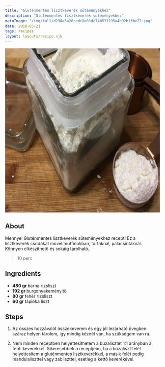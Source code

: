 ```yaml
---
title: "Gluténmentes lisztkeverék süteményekhez"
description: "Gluténmentes lisztkeverék süteményekhez"
mainImage: "/img/full/d290a3a26cedc8a08dc74b531195a4b92b13be72.jpg"
date: 2018-05-21
tags: recipes
layout: layouts/recipe.njk
---
```

                            
<p align="center"><a href="https://cookpad.com/hu/receptek/4974971-glutenmentes-lisztkeverek-sutemenyekhez" rel="Recipe source page"><img width="751" height="532" src="/img/full/d290a3a26cedc8a08dc74b531195a4b92b13be72.jpg"/></a></p>

## About
Mennyei Gluténmentes lisztkeverék süteményekhez recept! Ez a lisztkeverék csodákat művel muffinokban, tortáknál, palacsintáknál. Könnyen elkészíthető és sokáig tárolható..

> 10 perc 

## Ingredients
* **480 gr** barna rizsliszt
* **192 gr** burgonyakeményitö
* **80 gr** fehér rizsliszt
* **60 gr** tápióka liszt

## Steps

1. Az összes hozzávalót összekeverem és egy jól lezárható üvegben száraz helyen tárolom, így mindig kéznél van, ha szükségem van rá.
 
    <div style="clear: both"/>

2. Nem minden receptben helyettesíthetem a búzalisztet 1:1 arányban a fenti keverékkel. Sikeresebbek a receptjeim, ha a búzaliszt felét helyettesítem a gluténmentes lisztkeverékkel, a másik felét pedig mandulaliszttel vagy zabliszttel, esetleg a kettő keverékével.
 
    <div style="clear: both"/>

